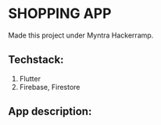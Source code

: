 # SHOPPING APP

Made this project under Myntra Hackerramp.

## Techstack:
1. Flutter
2. Firebase, Firestore

## App description:


